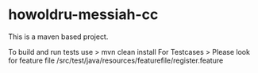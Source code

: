 # howoldru-messiah-cc

This is a maven based project.

To build and run tests use > mvn clean install
For Testcases > Please look for feature file /src/test/java/resources/featurefile/register.feature
